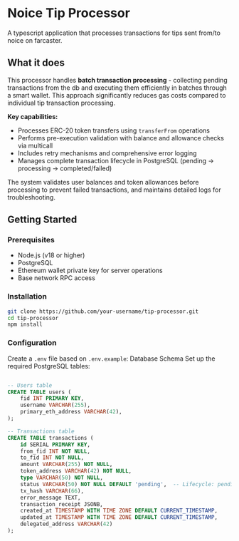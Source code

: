 # Noice Tip Processor 

A typescript application that processes transactions for tips sent from/to noice on farcaster. 

## What it does

This processor handles **batch transaction processing** - collecting pending transactions from the db and executing them efficiently in batches through a smart wallet. This approach significantly reduces gas costs compared to individual tip transaction processing.

**Key capabilities:**
- Processes ERC-20 token transfers using `transferFrom` operations
- Performs pre-execution validation with balance and allowance checks via multicall
- Includes retry mechanisms and comprehensive error logging
- Manages complete transaction lifecycle in PostgreSQL (pending → processing → completed/failed)

The system validates user balances and token allowances before processing to prevent failed transactions, and maintains detailed logs for troubleshooting.

## Getting Started

### Prerequisites

- Node.js (v18 or higher)
- PostgreSQL
- Ethereum wallet private key for server operations
- Base network RPC access

### Installation

```bash
git clone https://github.com/your-username/tip-processor.git
cd tip-processor
npm install
```

### Configuration

Create a `.env` file based on `.env.example`:
Database Schema
Set up the required PostgreSQL tables:

```sql

-- Users table
CREATE TABLE users (
    fid INT PRIMARY KEY,
    username VARCHAR(255),
    primary_eth_address VARCHAR(42),
);

-- Transactions table
CREATE TABLE transactions (
    id SERIAL PRIMARY KEY,
    from_fid INT NOT NULL,
    to_fid INT NOT NULL,
    amount VARCHAR(255) NOT NULL,           
    token_address VARCHAR(42) NOT NULL,
    type VARCHAR(50) NOT NULL,
    status VARCHAR(50) NOT NULL DEFAULT 'pending',  -- Lifecycle: pending → processing_in_batch → completed/failed
    tx_hash VARCHAR(66),
    error_message TEXT,
    transaction_receipt JSONB,
    created_at TIMESTAMP WITH TIME ZONE DEFAULT CURRENT_TIMESTAMP,
    updated_at TIMESTAMP WITH TIME ZONE DEFAULT CURRENT_TIMESTAMP,
    delegated_address VARCHAR(42)
);
```